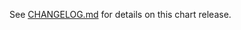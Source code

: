 See [CHANGELOG.md](https://github.com/ExpediaGroup/container-startup-autoscaler/tree/main/charts/container-startup-autoscaler/CHANGELOG.md) for details on this chart release.